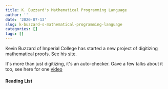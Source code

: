 ```yaml
---
title: K. Buzzard's Mathematical Programming Language
author: ''
date: '2020-07-13'
slug: k-buzzard-s-mathematical-programming-language
categories: []
tags: []
---
```


Kevin Buzzard of Imperial College has started a new project of digitizing mathematical proofs. See his [site](https://leanprover.github.io/theorem_proving_in_lean/index.html). 

It's more than just digitizing, it's an auto-checker. Gave a few talks about it too, see here for one 
[video](https://www.youtube.com/watch?v=aZHbnQlFOn4) 

#### Reading List